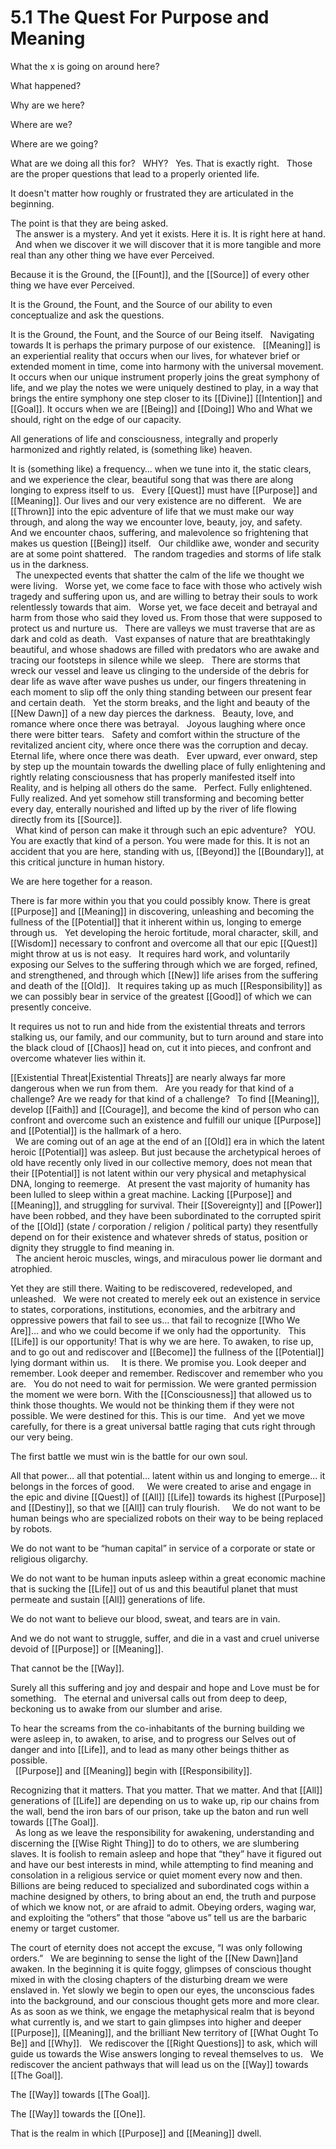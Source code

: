 # 5.1 The Quest For Purpose and Meaning

What the x is going on around here? 

What happened? 

Why are we here? 

Where are we? 

Where are we going? 

What are we doing all this for? 
 
WHY? 
 
Yes. That is exactly right. 
 
Those are the proper questions that lead to a properly oriented life. 

It doesn't matter how roughly or frustrated they are articulated in the beginning. 

The point is that they are being asked.  
 
The answer is a mystery. And yet it exists. Here it is. It is right here at hand.
 
And when we discover it we will discover that it is more tangible and more real than any other thing we have ever Perceived. 

Because it is the Ground, the [[Fount]], and the [[Source]] of every other thing we have ever Perceived. 

It is the Ground, the Fount, and the Source of our ability to even conceptualize and ask the questions. 

It is the Ground, the Fount, and the Source of our Being itself. 
 
Navigating towards It is perhaps the primary purpose of our existence. 
 
[[Meaning]] is an experiential reality that occurs when our lives, for whatever brief or extended moment in time, come into harmony with the universal movement. It occurs when our unique instrument properly joins the great symphony of life, and we play the notes we were uniquely destined to play, in a way that brings the entire symphony one step closer to its [[Divine]] [[Intention]] and [[Goal]]. It occurs when we are [[Being]] and [[Doing]] Who and What we should, right on the edge of our capacity. 

All generations of life and consciousness, integrally and properly harmonized and rightly related, is (something like) heaven. 

It is (something like) a frequency… when we tune into it, the static clears, and we experience the clear, beautiful song that was there are along longing to express itself to us. 
 
Every [[Quest]] must have [[Purpose]] and [[Meaning]]. Our lives and our very existence are no different. 
 
We are [[Thrown]] into the epic adventure of life that we must make our way through, and along the way we encounter love, beauty, joy, and safety. 
 
And we encounter chaos, suffering, and malevolence so frightening that makes us question [[Being]] itself. 
 
Our childlike awe, wonder and security are at some point shattered. 
 
The random tragedies and storms of life stalk us in the darkness.  
 
The unexpected events that shatter the calm of the life we thought we were living. 
 
Worse yet, we come face to face with those who actively wish tragedy and suffering upon us, and are willing to betray their souls to work relentlessly towards that aim. 
 
Worse yet, we face deceit and betrayal and harm from those who said they loved us. From those that were supposed to protect us and nurture us. 
 
There are valleys we must traverse that are as dark and cold as death. 
 
Vast expanses of nature that are breathtakingly beautiful, and whose shadows are filled with predators who are awake and tracing our footsteps in silence while we sleep. 
 
There are storms that wreck our vessel and leave us clinging to the underside of the debris for dear life as wave after wave pushes us under, our fingers threatening in each moment to slip off the only thing standing between our present fear and certain death. 
 
Yet the storm breaks, and the light and beauty of the [[New Dawn]] of a new day pierces the darkness. 
 
Beauty, love, and romance where once there was betrayal. 
 
Joyous laughing where once there were bitter tears. 
 
Safety and comfort within the structure of the revitalized ancient city, where once there was the corruption and decay. 
 
Eternal life, where once there was death. 
 
Ever upward, ever onward, step by step up the mountain towards the dwelling place of fully enlightening and rightly relating consciousness that has properly manifested itself into Reality, and is helping all others do the same.
 
Perfect. Fully enlightened. Fully realized. And yet somehow still transforming and becoming better every day, enterally nourished and lifted up by the river of life flowing directly from its [[Source]].  
 
What kind of person can make it through such an epic adventure? 
 
YOU. 
 
You are exactly that kind of a person. You were made for this. It is not an accident that you are here, standing with us, [[Beyond]] the [[Boundary]], at this critical juncture in human history. 

We are here together for a reason. 

There is far more within you that you could possibly know. There is great [[Purpose]] and [[Meaning]] in discovering, unleashing and becoming the fullness of the [[Potential]] that it inherent within us, longing to emerge through us. 
 
Yet developing the heroic fortitude, moral character, skill, and [[Wisdom]] necessary to confront and overcome all that our epic [[Quest]] might throw at us is not easy. 
 
It requires hard work, and voluntarily exposing our Selves to the suffering through which we are forged, refined, and strengthened, and through which [[New]] life arises from the suffering and death of the [[Old]]. 
 
It requires taking up as much [[Responsibility]] as we can possibly bear in service of the greatest [[Good]] of which we can presently conceive. 

It requires us not to run and hide from the existential threats and terrors stalking us, our family, and our community, but to turn around and stare into the black cloud of [[Chaos]] head on, cut it into pieces, and confront and overcome whatever lies within it.   

[[Existential Threat|Existential Threats]] are nearly always far more dangerous when we run from them. 
 
Are you ready for that kind of a challenge? Are we ready for that kind of a challenge? 
 
To find [[Meaning]], develop [[Faith]] and [[Courage]], and become the kind of person who can confront and overcome such an existence and fulfill our unique [[Purpose]] and [[Potential]] is the hallmark of a hero.   
 
We are coming out of an age at the end of an [[Old]] era in which the latent heroic [[Potential]] was asleep. But just because the archetypical heroes of old have recently only lived in our collective memory, does not mean that their [[Potential]] is not latent within our very physical and metaphysical DNA, longing to reemerge. 
 
At present the vast majority of humanity has been lulled to sleep within a great machine. Lacking [[Purpose]] and [[Meaning]], and struggling for survival. Their [[Sovereignty]] and [[Power]] have been robbed, and they have been subordinated to the corrupted spirit of the [[Old]] (state / corporation / religion / political party) they resentfully depend on for their existence and whatever shreds of status, position or dignity they struggle to find meaning in.  
 
The ancient heroic muscles, wings, and miraculous power lie dormant and atrophied. 

Yet they are still there. Waiting to be rediscovered, redeveloped, and unleashed. 
 
We were not created to merely eek out an existence in service to states, corporations, institutions, economies, and the arbitrary and oppressive powers that fail to see us… that fail to recognize [[Who We Are]]… and who we could become if we only had the opportunity. 
 
This [[Life]] is our opportunity! That is why we are here. To awaken, to rise up, and to go out and rediscover and [[Become]] the fullness of the [[Potential]] lying dormant within us.    
 
It is there. We promise you. Look deeper and remember. Look deeper and remember. Rediscover and remember who you are. 
 
You do not need to wait for permission. We were granted permission the moment we were born. With the [[Consciousness]] that allowed us to think those thoughts. We would not be thinking them if they were not possible. We were destined for this. This is our time. 
 
And yet we move carefully, for there is a great universal battle raging that cuts right through our very being. 

The first battle we must win is the battle for our own soul. 

All that power… all that potential… latent within us and longing to emerge... it belongs in the forces of good.  
 
We were created to arise and engage in the epic and divine [[Quest]] of [[All]] [[Life]] towards its highest [[Purpose]] and [[Destiny]], so that we [[All]] can truly flourish.  
 
We do not want to be human beings who are specialized robots on their way to be being replaced by robots. 

We do not want to be “human capital” in service of a corporate or state or religious oligarchy. 

We do not want to be human inputs asleep within a great economic machine that is sucking the [[Life]] out of us and this beautiful planet that must permeate and sustain [[All]] generations of life. 

We do not want to believe our blood, sweat, and tears are in vain.  

And we do not want to struggle, suffer, and die in a vast and cruel universe devoid of [[Purpose]] or [[Meaning]]. 

That cannot be the [[Way]].  

Surely all this suffering and joy and despair and hope and Love must be for something. 
 
The eternal and universal calls out from deep to deep, beckoning us to awake from our slumber and arise. 

To hear the screams from the co-inhabitants of the burning building we were asleep in, to awaken, to arise, and to progress our Selves out of danger and into [[Life]], and to lead as many other beings thither as possible.  
 
[[Purpose]] and [[Meaning]] begin with [[Responsibility]]. 

Recognizing that it matters. That you matter. That we matter. And that [[All]] generations of [[Life]] are depending on us to wake up, rip our chains from the wall, bend the iron bars of our prison, take up the baton and run well towards [[The Goal]].   
 
As long as we leave the responsibility for awakening, understanding and discerning the [[Wise Right Thing]] to do to others, we are slumbering slaves. It is foolish to remain asleep and hope that “they” have it figured out and have our best interests in mind, while attempting to find meaning and consolation in a religious service or quiet moment every now and then. 
 
Billions are being reduced to specialized and subordinated cogs within a machine designed by others, to bring about an end, the truth and purpose of which we know not, or are afraid to admit. Obeying orders, waging war, and exploiting the “others” that those “above us” tell us are the barbaric enemy or target customer.

The court of eternity does not accept the excuse, “I was only following orders.”
 
We are beginning to sense the light of the [[New Dawn]]and awaken. In the beginning it is quite foggy, glimpses of conscious thought mixed in with the closing chapters of the disturbing dream we were enslaved in. Yet slowly we begin to open our eyes, the unconscious fades into the background, and our conscious thought gets more and more clear. 
 
As as soon as we think, we engage the metaphysical realm that is beyond what currently is, and we start to gain glimpses into higher and deeper [[Purpose]], [[Meaning]], and the brilliant New territory of [[What Ought To Be]] and [[Why]]. 
 
We rediscover the [[Right Questions]] to ask, which will guide us towards the Wise answers longing to reveal themselves to us. 
 
We rediscover the ancient pathways that will lead us on the [[Way]] towards [[The Goal]].  

The [[Way]] towards [[The Goal]]. 

The [[Way]] towards the [[One]]. 

That is the realm in which [[Purpose]] and [[Meaning]] dwell. 
